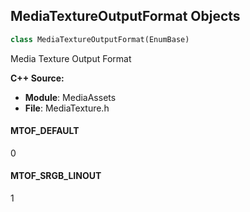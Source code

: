 ## MediaTextureOutputFormat Objects

```python
class MediaTextureOutputFormat(EnumBase)
```

Media Texture Output Format

**C++ Source:**

- **Module**: MediaAssets
- **File**: MediaTexture.h

<a id="unreal.MediaTextureOutputFormat.MTOF_DEFAULT"></a>

#### MTOF_DEFAULT

0

<a id="unreal.MediaTextureOutputFormat.MTOF_SRGB_LINOUT"></a>

#### MTOF_SRGB_LINOUT

1

<a id="unreal.MediaTextureOrientation"></a>